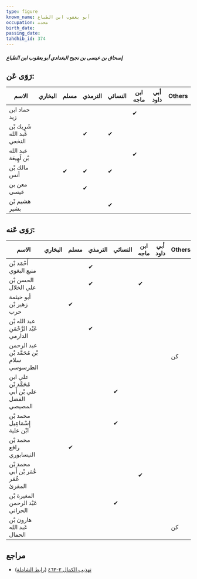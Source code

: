 ```yaml
---
type: figure
known_name: أبو يعقوب ابن الطباع
occupation: محدث
birth_date:
passing_date:
tahdhib_id: 374
---
```

##### إسحاق بن عيسى بن نجيح البغدادي أبو يعقوب ابن الطباع

## رَوَى عَن:
| الاسم                       | البخاري | مسلم | الترمذي | النسائي | ابن ماجه | أبي داود | Others |
| --------------------------- | ------- | ---- | ------- | ------- | -------- | -------- | ------ |
| حماد ابن زيد                |         |      |         |         | ✔        |          |        |
| شَرِيك بْن عَبد الله النخعي |         |      | ✔       | ✔       |          |          |        |
| عبد الله بْن لَهِيعَة       |         |      |         |         | ✔        |          |        |
| مالك بْن أنس                |         | ✔    | ✔       | ✔       |          |          |        |
| معن بن عيسى                 |         |      | ✔       |         |          |          |        |
| هشيم بْن بشير               |         |      |         | ✔       |          |          |        |
## رَوَى عَنه:
| الاسم                                           | البخاري | مسلم | الترمذي | النسائي | ابن ماجه | أبي داود | Others |
| ----------------------------------------------- | ------- | ---- | ------- | ------- | -------- | -------- | ------ |
| أَحْمَد بْن منيع البغوي                         |         |      | ✔       |         |          |          |        |
| الحسن بْن علي الخلال                            |         |      | ✔       |         | ✔        |          |        |
| أبو خيثمة زهير بْن حرب                          |         | ✔    |         |         |          |          |        |
| عبد الله بْن عَبْد الرَّحْمَنِ الدارمي          |         |      | ✔       |         |          |          |        |
| عبد الرحمن بْن مُحَمَّد بْن سلام الطرسوسي       |         |      |         |         |          |          | كن     |
| علي ابن مُحَمَّد بْن علي بْن أَبي الفضل المصيصي |         |      |         | ✔       |          |          |        |
| محمد بْن إِسْمَاعِيل ابْن علية                  |         |      |         | ✔       |          |          |        |
| محمد بْن رافع النيسابوري                        |         | ✔    |         |         |          |          |        |
| محمد بْن عُمَر بْن أَبي عُمَر المقرئ            |         |      |         |         | ✔        |          |        |
| المغيرة بْن عَبْد الرحمن الحراني                |         |      |         | ✔       |          |          |        |
| هارون بْن عَبد الله الحمال                      |         |      |         |         |          |          | كن     |
## مراجع
- [تهذيب الكمال ٢-٤٦٣](obsidian://open?vault=Tahdhib-al-Kamal&file=Figures/٣٧٤-إسحاق%20بن%20عيسى%20بن%20نجيح%20البغدادي%20أبو%20يعقوب%20ابن%20الطباع) ([رابط الشاملة](https://shamela.ws/book/3722/944))